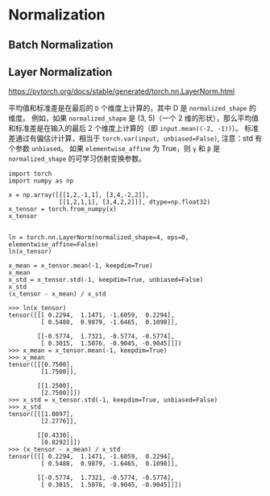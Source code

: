# Normalization

## Batch Normalization

## Layer Normalization

https://pytorch.org/docs/stable/generated/torch.nn.LayerNorm.html

平均值和标准差是在最后的 `D` 个维度上计算的，其中 D 是 `normalized_shape` 的维度。
例如，如果 `normalized_shape` 是 (3, 5)（一个 2 维的形状），那么平均值和标准差是在输入的最后 2 个维度上计算的（即 `input.mean((-2, -1))`）。
标准差通过有偏估计计算，相当于 `torch.var(input, unbiased=False)`, 注意：std 有个参数 `unbiased`。
如果 `elementwise_affine` 为 True，则 `γ` 和 `β` 是 `normalized_shape` 的可学习仿射变换参数。

```
import torch
import numpy as np
 
x = np.array([[[1,2,-1,1], [3,4,-2,2]],
              [[1,2,1,1], [3,4,2,2]]], dtype=np.float32)
x_tensor = torch.from_numpy(x)
x_tensor


ln = torch.nn.LayerNorm(normalized_shape=4, eps=0, elementwise_affine=False)
ln(x_tensor)

x_mean = x_tensor.mean(-1, keepdim=True)
x_mean
x_std = x_tensor.std(-1, keepdim=True, unbiased=False)
x_std
(x_tensor - x_mean) / x_std
```

```
>>> ln(x_tensor)
tensor([[[ 0.2294,  1.1471, -1.6059,  0.2294],
         [ 0.5488,  0.9879, -1.6465,  0.1098]],

        [[-0.5774,  1.7321, -0.5774, -0.5774],
         [ 0.3015,  1.5076, -0.9045, -0.9045]]])
>>> x_mean = x_tensor.mean(-1, keepdim=True)
>>> x_mean
tensor([[[0.7500],
         [1.7500]],

        [[1.2500],
         [2.7500]]])
>>> x_std = x_tensor.std(-1, keepdim=True, unbiased=False)
>>> x_std
tensor([[[1.0897],
         [2.2776]],

        [[0.4330],
         [0.8292]]])
>>> (x_tensor - x_mean) / x_std
tensor([[[ 0.2294,  1.1471, -1.6059,  0.2294],
         [ 0.5488,  0.9879, -1.6465,  0.1098]],

        [[-0.5774,  1.7321, -0.5774, -0.5774],
         [ 0.3015,  1.5076, -0.9045, -0.9045]]])
```
